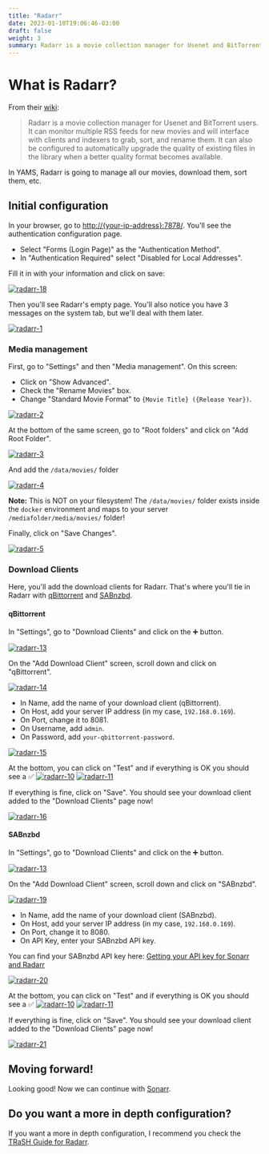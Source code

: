 ```yaml
---
title: "Radarr"
date: 2023-01-10T19:06:46-03:00
draft: false
weight: 3
summary: Radarr is a movie collection manager for Usenet and BitTorrent users. It can monitor multiple RSS feeds for new movies and will interface with clients and indexers to grab, sort, and rename them. It can also be configured to automatically upgrade the quality of existing files in the library when a better quality format becomes available.
---
```


# What is Radarr?

From their [wiki](https://wiki.servarr.com/radarr):

> Radarr is a movie collection manager for Usenet and BitTorrent users. It can monitor multiple RSS feeds for new movies and will interface with clients and indexers to grab, sort, and rename them. It can also be configured to automatically upgrade the quality of existing files in the library when a better quality format becomes available.

In YAMS, Radarr is going to manage all our movies, download them, sort them, etc.

## Initial configuration

In your browser, go to [http://{your-ip-address}:7878/](). You'll see the authentication configuration page. 

- Select "Forms (Login Page)" as the "Authentication Method".
- In "Authentication Required" select "Disabled for Local Addresses".

Fill it in with your information and click on save:

[![radarr-18](/pics/radarr-18.png)](/pics/radarr-18.png)

Then you'll see Radarr's empty page. You'll also notice you have 3 messages on the system tab, but we'll deal with them later.

[![radarr-1](/pics/radarr-1.png)](/pics/radarr-1.png)

### Media management

First, go to "Settings" and then "Media management". On this screen: 
- Click on "Show Advanced".
- Check the "Rename Movies" box.
- Change "Standard Movie Format" to `{Movie Title} ({Release Year})`.

[![radarr-2](/pics/radarr-2.png)](/pics/radarr-2.png)

At the bottom of the same screen, go to "Root folders" and click on "Add Root Folder".

[![radarr-3](/pics/radarr-3.png)](/pics/radarr-3.png)

And add the `/data/movies/` folder

[![radarr-4](/pics/radarr-4.png)](/pics/radarr-4.png)

**Note:** This is NOT on your filesystem! The `/data/movies/` folder exists inside the `docker` environment and maps to your server `/mediafolder/media/movies/` folder!

Finally, click on "Save Changes".

[![radarr-5](/pics/radarr-5.png)](/pics/radarr-5.png)

### Download Clients

Here, you'll add the download clients for Radarr. That's where you'll tie in Radarr with [qBittorrent](/config/qbittorrent) and [SABnzbd](/config/sabnzbd).

#### qBittorrent

In "Settings", go to "Download Clients" and click on the ➕ button.

[![radarr-13](/pics/radarr-13.png)](/pics/radarr-13.png)

On the "Add Download Client" screen, scroll down and click on "qBittorrent".

[![radarr-14](/pics/radarr-14.png)](/pics/radarr-14.png)

- In Name, add the name of your download client (qBittorrent).
- On Host, add your server IP address (in my case, `192.168.0.169`).
- On Port, change it to 8081.
- On Username, add `admin`.
- On Password, add `your-qbittorrent-password`.

[![radarr-15](/pics/radarr-15.png)](/pics/radarr-15.png)

At the bottom, you can click on "Test" and if everything is OK you should see a ✅ 
[![radarr-10](/pics/radarr-10.png)](/pics/radarr-10.png)
[![radarr-11](/pics/radarr-11.png)](/pics/radarr-11.png)

If everything is fine, click on "Save". You should see your download client added to the "Download Clients" page now!

[![radarr-16](/pics/radarr-16.png)](/pics/radarr-16.png)

#### SABnzbd

In "Settings", go to "Download Clients" and click on the ➕ button.

[![radarr-13](/pics/radarr-13.png)](/pics/radarr-13.png)

On the "Add Download Client" screen, scroll down and click on "SABnzbd".

[![radarr-19](/pics/radarr-19.png)](/pics/radarr-19.png)

- In Name, add the name of your download client (SABnzbd).
- On Host, add your server IP address (in my case, `192.168.0.169`).
- On Port, change it to 8080.
- On API Key, enter your SABnzbd API key.

You can find your SABnzbd API key here: [Getting your API key for Sonarr and Radarr](/config/sabnzbd/#getting-your-api-key-for-sonarr-and-radarr)

[![radarr-20](/pics/radarr-20.png)](/pics/radarr-20.png)

At the bottom, you can click on "Test" and if everything is OK you should see a ✅ 
[![radarr-10](/pics/radarr-10.png)](/pics/radarr-10.png)
[![radarr-11](/pics/radarr-11.png)](/pics/radarr-11.png)

If everything is fine, click on "Save". You should see your download client added to the "Download Clients" page now!

[![radarr-21](/pics/radarr-21.png)](/pics/radarr-21.png)

## Moving forward!

Looking good! Now we can continue with [Sonarr](/config/sonarr).

## Do you want a more in depth configuration?

If you want a more in depth configuration, I recommend you check the [TRaSH Guide for Radarr](https://trash-guides.info/Radarr/).
